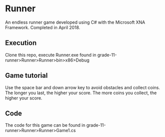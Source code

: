 # Runner

An endless runner game developed using C# with the Microsoft XNA Framework. Completed in April 2018.

## Execution

Clone this repo, execute Runner.exe found in grade-11-runner>Runner>Runner>bin>x86>Debug

## Game tutorial
Use the space bar and down arrow key to avoid obstacles and collect coins. The longer you last, the higher your score. The more coins you collect, the higher your score. 

## Code
The code for this game can be found in grade-11-runner>Runner>Runner>Game1.cs